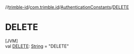 //[trimble-id](../../../index.md)/[com.trimble.id](../index.md)/[AuthenticationConstants](index.md)/[DELETE](-d-e-l-e-t-e.md)

# DELETE

[JVM]\
val [DELETE](-d-e-l-e-t-e.md): [String](https://docs.oracle.com/javase/8/docs/api/java/lang/String.html) = &quot;DELETE&quot;
